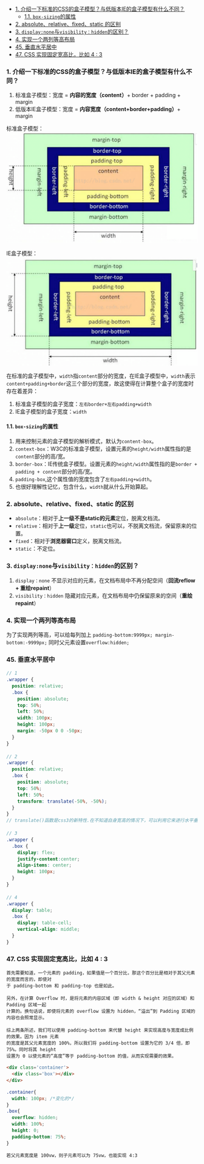 - [1. 介绍一下标准的CSS的盒子模型？与低版本IE的盒子模型有什么不同？](#1-介绍一下标准的css的盒子模型与低版本ie的盒子模型有什么不同)
  - [1.1. `box-sizing`的属性](#11-box-sizing的属性)
- [2. absolute、relative、fixed、static 的区别](#2-absoluterelativefixedstatic-的区别)
- [3. `display:none`与`visibility：hidden`的区别？](#3-displaynone与visibilityhidden的区别)
- [4. 实现一个两列等高布局](#4-实现一个两列等高布局)
- [45. 垂直水平居中](#45-垂直水平居中)
- [47. CSS 实现固定宽高比，比如 4 : 3](#47-css-实现固定宽高比比如-4--3)


### 1. 介绍一下标准的CSS的盒子模型？与低版本IE的盒子模型有什么不同？

1. 标准盒子模型：宽度 = **内容的宽度（content）**+ border + padding + margin
2. 低版本IE盒子模型：宽度 = **内容宽度（content+border+padding）**+ margin

标准盒子模型：
![标准盒子模型](../../imgs/standard_box_model.png)

IE盒子模型：
![IE盒子模型](../../imgs/ie_box_model.png)

在标准的盒子模型中，`width`指`content`部分的宽度，在IE盒子模型中，`width`表示`content+padding+border`这三个部分的宽度，故这使得在计算整个盒子的宽度时存在着差异：

1. 标准盒子模型的盒子宽度：`左右border+左右padding+width`
2. IE盒子模型的盒子宽度：`width`

#### 1.1. `box-sizing`的属性

1. 用来控制元素的盒子模型的解析模式，默认为`content-box`。
2. `context-box`：W3C的标准盒子模型，设置元素的`height/width`属性指的是`content`部分的高/宽。
3. `border-box`：IE传统盒子模型。设置元素的`height/width`属性指的是`border + padding + content`部分的高/宽。
4. `padding-box`,这个属性值的宽度包含了`左右padding+width`。
5. 也很好理解性记忆，包含什么，`width`就从什么开始算起。



### 2. absolute、relative、fixed、static 的区别
- `absolute`：相对于**上一级不是static的元素**定位，脱离文档流。
- `relative`：相对于**上一级**定位，`static`也可以，不脱离文档流，保留原来的位置。
- `fixed`：相对于**浏览器窗口**定义，脱离文档流。
- `static`：不定位。



### 3. `display:none`与`visibility：hidden`的区别？
1. `display：none` 不显示对应的元素，在文档布局中不再分配空间（**回流reflow + 重绘repaint**）
2. `visibility：hidden` 隐藏对应元素，在文档布局中仍保留原来的空间（**重绘repaint**）




### 4. 实现一个两列等高布局

为了实现两列等高，可以给每列加上 `padding-bottom:9999px; margin-bottom:-9999px;`
同时父元素设置`overflow:hidden;`


### 45. 垂直水平居中

```scss
// 1
.wrapper {
  position: relative;
  .box {
    position: absolute;
    top: 50%;
    left: 50%;
    width: 100px;
    height: 100px;
    margin: -50px 0 0 -50px;
  }
}

// 2
.wrapper {
  position: relative;
  .box {
    position: absolute;
    top: 50%;
    left: 50%;
    transform: translate(-50%, -50%);
  }
}
// translate()函数是css3的新特性.在不知道自身宽高的情况下，可以利用它来进行水平垂直居中

// 3
.wrapper {
  .box {
    display: flex;
    justify-content:center;
    align-items: center;
    height: 100px;
  }
}

// 4
.wrapper {
  display: table;
  .box {
    display: table-cell;
    vertical-align: middle;
  }
}
```

### 47. CSS 实现固定宽高比，比如 4 : 3
```
首先需要知道，一个元素的 padding，如果值是一个百分比，那这个百分比是相对于其父元素的宽度而言的，即使对
于 padding-bottom 和 padding-top 也是如此。

另外，在计算 Overflow 时，是将元素的内容区域（即 width & height 对应的区域）和 Padding 区域一起
计算的。换句话说，即使将元素的 overflow 设置为 hidden，“溢出”到 Padding 区域的内容也会照常显示。

综上两条所述，我们可以使用 padding-bottom 来代替 height 来实现高度与宽度成比例的效果。因为 item 元素
的宽度是其父元素宽度的 100%，所以我们将 padding-bottom 设置为它的 3/4 倍，即 75%。同时将其 height 
设置为 0 以使元素的“高度”等于 padding-bottom 的值，从而实现需要的效果。
```
```html
<div class='container'>
  <div class='box'></div>
</div>
```
```css
.container{
  width: 100px; /*变化的*/
}
.box{
  overflow: hidden;
  width: 100%;
  height: 0;
  padding-bottom: 75%;
}
```

```
若父元素宽度是 100vw，则子元素可以为 75vw，也能实现 4:3
```
